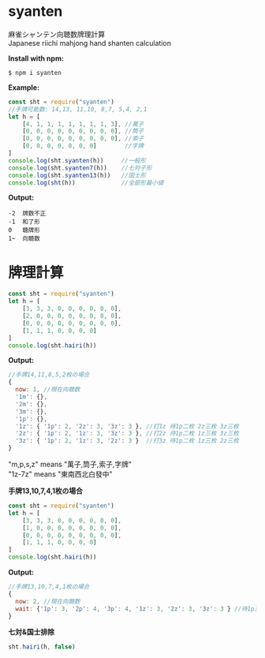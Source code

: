# syanten

麻雀シャンテン向聴数牌理計算  
Japanese riichi mahjong hand shanten calculation

**Install with npm:**

```
$ npm i syanten
```

**Example:**

```js
const sht = require("syanten")
//手牌可能数: 14,13, 11,10, 8,7, 5,4, 2,1
let h = [
    [4, 1, 1, 1, 1, 1, 1, 1, 3], //萬子
    [0, 0, 0, 0, 0, 0, 0, 0, 0], //筒子
    [0, 0, 0, 0, 0, 0, 0, 0, 0], //索子
    [0, 0, 0, 0, 0, 0, 0]        //字牌
]
console.log(sht.syanten(h))     //一般形
console.log(sht.syanten7(h))    //七対子形
console.log(sht.syanten13(h))   //国士形
console.log(sht(h))             //全部形最小値
```

**Output:**

```
-2  牌数不正
-1  和了形
0   聴牌形
1~  向聴数
```

# 牌理計算

```js
const sht = require("syanten")
let h = [
    [3, 3, 3, 0, 0, 0, 0, 0, 0],
    [2, 0, 0, 0, 0, 0, 0, 0, 0],
    [0, 0, 0, 0, 0, 0, 0, 0, 0],
    [1, 1, 1, 0, 0, 0, 0]
]
console.log(sht.hairi(h))
```

**Output:**

```js
//手牌14,11,8,5,2枚の場合
{
  now: 1, //現在向聴数
  '1m': {},
  '2m': {},
  '3m': {},
  '1p': {},
  '1z': { '1p': 2, '2z': 3, '3z': 3 }, //打1z 待1p二枚 2z三枚 3z三枚
  '2z': { '1p': 2, '1z': 3, '3z': 3 }, //打2z 待1p二枚 1z三枚 3z三枚
  '3z': { '1p': 2, '1z': 3, '2z': 3 }  //打3z 待1p二枚 1z三枚 2z三枚
}
```
"m,p,s,z" means "萬子,筒子,索子,字牌"  
"1z-7z" means "東南西北白發中"

**手牌13,10,7,4,1枚の場合**

```js
const sht = require("syanten")
let h = [
    [3, 3, 3, 0, 0, 0, 0, 0, 0],
    [1, 0, 0, 0, 0, 0, 0, 0, 0],
    [0, 0, 0, 0, 0, 0, 0, 0, 0],
    [1, 1, 1, 0, 0, 0, 0]
]
console.log(sht.hairi(h))
```

**Output:**

```js
//手牌13,10,7,4,1枚の場合
{
  now: 2, //現在向聴数
  wait: {'1p': 3, '2p': 4, '3p': 4, '1z': 3, '2z': 3, '3z': 3 } //待1p三枚 2p四枚 3p四枚 1z三枚 2z三枚 3z三枚
}
```

**七対&国士排除**

```js
sht.hairi(h, false)
```

